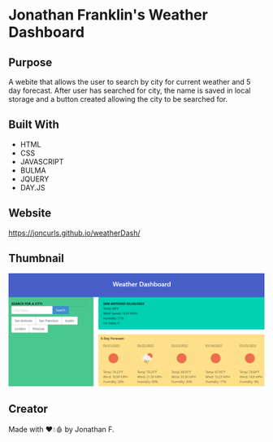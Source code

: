 # Jonathan Franklin's Weather Dashboard

## Purpose

A webite that allows the user to search by city for current weather and 5 day forecast. After user has searched for city, the name is saved in local storage and a button created allowing the city to be searched for.

## Built With

- HTML
- CSS
- JAVASCRIPT
- BULMA
- JQUERY
- DAY.JS

## Website

https://joncurls.github.io/weatherDash/

## Thumbnail

![Screenshot](./Assets/images/thumbnail.PNG)

## Creator

Made with ❤️💧🩸 by Jonathan F.
